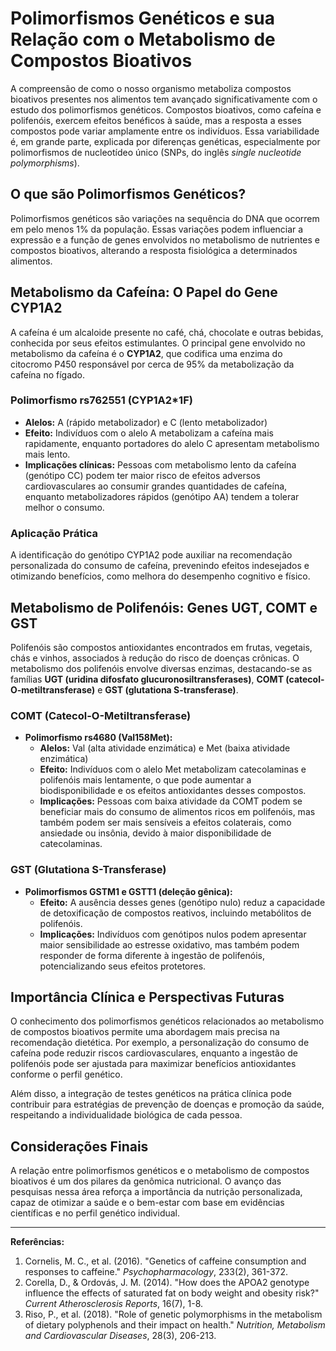 
# Polimorfismos Genéticos e sua Relação com o Metabolismo de Compostos Bioativos

A compreensão de como o nosso organismo metaboliza compostos bioativos presentes nos alimentos tem avançado significativamente com o estudo dos polimorfismos genéticos. Compostos bioativos, como cafeína e polifenóis, exercem efeitos benéficos à saúde, mas a resposta a esses compostos pode variar amplamente entre os indivíduos. Essa variabilidade é, em grande parte, explicada por diferenças genéticas, especialmente por polimorfismos de nucleotídeo único (SNPs, do inglês *single nucleotide polymorphisms*).

## O que são Polimorfismos Genéticos?

Polimorfismos genéticos são variações na sequência do DNA que ocorrem em pelo menos 1% da população. Essas variações podem influenciar a expressão e a função de genes envolvidos no metabolismo de nutrientes e compostos bioativos, alterando a resposta fisiológica a determinados alimentos.

## Metabolismo da Cafeína: O Papel do Gene CYP1A2

A cafeína é um alcaloide presente no café, chá, chocolate e outras bebidas, conhecida por seus efeitos estimulantes. O principal gene envolvido no metabolismo da cafeína é o **CYP1A2**, que codifica uma enzima do citocromo P450 responsável por cerca de 95% da metabolização da cafeína no fígado.

### Polimorfismo rs762551 (CYP1A2*1F)

- **Alelos:** A (rápido metabolizador) e C (lento metabolizador)
- **Efeito:** Indivíduos com o alelo A metabolizam a cafeína mais rapidamente, enquanto portadores do alelo C apresentam metabolismo mais lento.
- **Implicações clínicas:** Pessoas com metabolismo lento da cafeína (genótipo CC) podem ter maior risco de efeitos adversos cardiovasculares ao consumir grandes quantidades de cafeína, enquanto metabolizadores rápidos (genótipo AA) tendem a tolerar melhor o consumo.

### Aplicação Prática

A identificação do genótipo CYP1A2 pode auxiliar na recomendação personalizada do consumo de cafeína, prevenindo efeitos indesejados e otimizando benefícios, como melhora do desempenho cognitivo e físico.

## Metabolismo de Polifenóis: Genes UGT, COMT e GST

Polifenóis são compostos antioxidantes encontrados em frutas, vegetais, chás e vinhos, associados à redução do risco de doenças crônicas. O metabolismo dos polifenóis envolve diversas enzimas, destacando-se as famílias **UGT (uridina difosfato glucuronosiltransferases)**, **COMT (catecol-O-metiltransferase)** e **GST (glutationa S-transferase)**.

### COMT (Catecol-O-Metiltransferase)

- **Polimorfismo rs4680 (Val158Met):**
  - **Alelos:** Val (alta atividade enzimática) e Met (baixa atividade enzimática)
  - **Efeito:** Indivíduos com o alelo Met metabolizam catecolaminas e polifenóis mais lentamente, o que pode aumentar a biodisponibilidade e os efeitos antioxidantes desses compostos.
  - **Implicações:** Pessoas com baixa atividade da COMT podem se beneficiar mais do consumo de alimentos ricos em polifenóis, mas também podem ser mais sensíveis a efeitos colaterais, como ansiedade ou insônia, devido à maior disponibilidade de catecolaminas.

### GST (Glutationa S-Transferase)

- **Polimorfismos GSTM1 e GSTT1 (deleção gênica):**
  - **Efeito:** A ausência desses genes (genótipo nulo) reduz a capacidade de detoxificação de compostos reativos, incluindo metabólitos de polifenóis.
  - **Implicações:** Indivíduos com genótipos nulos podem apresentar maior sensibilidade ao estresse oxidativo, mas também podem responder de forma diferente à ingestão de polifenóis, potencializando seus efeitos protetores.

## Importância Clínica e Perspectivas Futuras

O conhecimento dos polimorfismos genéticos relacionados ao metabolismo de compostos bioativos permite uma abordagem mais precisa na recomendação dietética. Por exemplo, a personalização do consumo de cafeína pode reduzir riscos cardiovasculares, enquanto a ingestão de polifenóis pode ser ajustada para maximizar benefícios antioxidantes conforme o perfil genético.

Além disso, a integração de testes genéticos na prática clínica pode contribuir para estratégias de prevenção de doenças e promoção da saúde, respeitando a individualidade biológica de cada pessoa.

## Considerações Finais

A relação entre polimorfismos genéticos e o metabolismo de compostos bioativos é um dos pilares da genômica nutricional. O avanço das pesquisas nessa área reforça a importância da nutrição personalizada, capaz de otimizar a saúde e o bem-estar com base em evidências científicas e no perfil genético individual.

---

**Referências:**

1. Cornelis, M. C., et al. (2016). "Genetics of caffeine consumption and responses to caffeine." *Psychopharmacology*, 233(2), 361-372.
2. Corella, D., & Ordovás, J. M. (2014). "How does the APOA2 genotype influence the effects of saturated fat on body weight and obesity risk?" *Current Atherosclerosis Reports*, 16(7), 1-8.
3. Riso, P., et al. (2018). "Role of genetic polymorphisms in the metabolism of dietary polyphenols and their impact on health." *Nutrition, Metabolism and Cardiovascular Diseases*, 28(3), 206-213.
```
